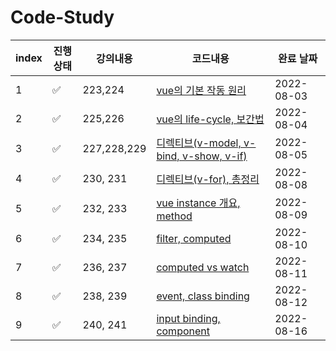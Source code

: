 # Code-Study

| index | 진행상태           | 강의내용    | 코드내용                                                  | 완료 날짜  |
| ----- | ------------------ | ----------- | --------------------------------------------------------- | ---------- |
| 1     | :white_check_mark: | 223,224     | [vue의 기본 작동 원리](8월/3일/README.md)                    | 2022-08-03 |
| 2     | :white_check_mark: | 225,226     | [vue의 life-cycle, 보간법](8월/4일/README.md)                | 2022-08-04 |
| 3     | :white_check_mark: | 227,228,229 | [디렉티브(v-model, v-bind, v-show, v-if)](8월/5일/README.md) | 2022-08-05 |
| 4     | :white_check_mark: | 230, 231    | [디렉티브(v-for), 총정리](8월/8일/README.md)                | 2022-08-08 |
| 5     | :white_check_mark: | 232, 233    | [vue instance 개요, method](8월/9일/README.md)                | 2022-08-09 |
| 6     | :white_check_mark: | 234, 235    | [filter, computed](8월/10일/README.md)                        | 2022-08-10 |
| 7     | :white_check_mark: | 236, 237    | [computed vs watch](8월/11/README.md)                        | 2022-08-11 |
| 8     | :white_check_mark: | 238, 239    | [event, class binding](8월/12일/README.md)                        | 2022-08-12 |
| 9     | :white_check_mark: | 240, 241    | [input binding, component](8월/16일/README.md)                        | 2022-08-16 |


